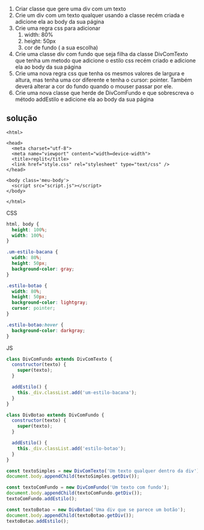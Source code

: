 1. Criar classe que gere uma div com um texto
2. Crie um div com um texto qualquer usando a classe recém criada e adicione ela ao body da sua página
3. Crie uma regra css para adicionar
   1. width: 80%
   2. height: 50px
   3. cor de fundo ( a sua escolha)
4. Crie uma classe div com fundo que seja filha da classe DivComTexto que tenha um metodo que adicione o estilo css recém criado e adicione ela ao body da sua página
5. Crie uma nova regra css que tenha os mesmos valores de largura e altura, mas tenha uma cor diferente e tenha o cursor: pointer. Também deverá alterar a cor do fundo quando o mouser passar por ele.
6. Crie uma nova classe que herde de DivComFundo e que sobrescreva o método addEstilo e adicione ela ao body da sua página

## solução
```hmtl
<html>

<head>
  <meta charset="utf-8">
  <meta name="viewport" content="width=device-width">
  <title>replit</title>
  <link href="style.css" rel="stylesheet" type="text/css" />
</head>

<body class='meu-body'>
  <script src="script.js"></script>
</body>

</html>
```

CSS
```css
html, body {
  height: 100%;
  width: 100%;
}

.um-estilo-bacana {
  width: 80%;
  height: 50px;
  background-color: gray;
}

.estilo-botao {
  width: 80%;
  height: 50px;
  background-color: lightgray;
  cursor: pointer;
}

.estilo-botao:hover { 
  background-color: darkgray;
}
```

JS
```js
class DivComFundo extends DivComTexto {
  constructor(texto) {
    super(texto);
  }

  addEstilo() {
    this._div.classList.add('um-estilo-bacana');
  }
}

class DivBotao extends DivComFundo {
  constructor(texto) {
    super(texto);
  }

  addEstilo() {
    this._div.classList.add('estilo-botao');
  }
}

const textoSimples = new DivComTexto('Um texto qualquer dentro da div');
document.body.appendChild(textoSimples.getDiv());

const textoComFundo = new DivComFundo('Um texto com fundo');
document.body.appendChild(textoComFundo.getDiv());
textoComFundo.addEstilo();

const textoBotao = new DivBotao('Uma div que se parece um botão');
document.body.appendChild(textoBotao.getDiv());
textoBotao.addEstilo();
```

  
